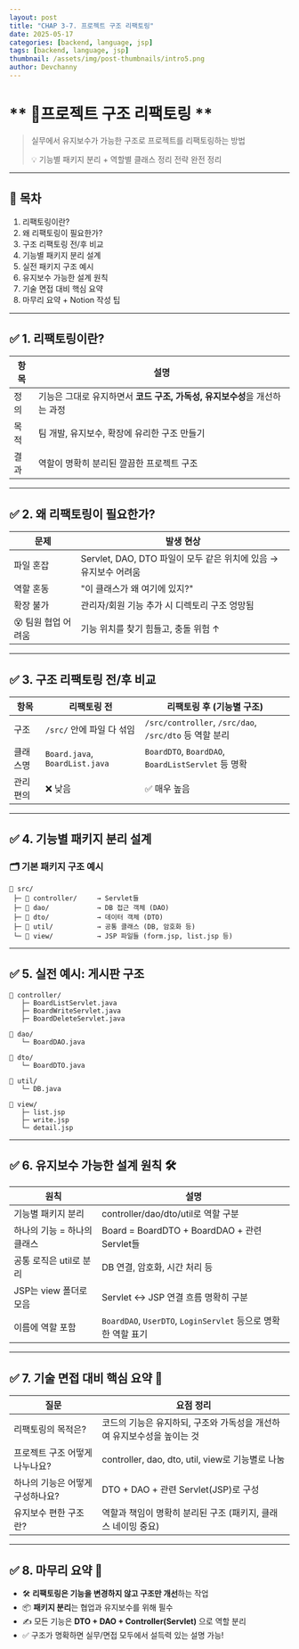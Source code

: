 ```yaml
---
layout: post
title: "CHAP 3-7. 프로젝트 구조 리팩토링"
date: 2025-05-17
categories: [backend, language, jsp]
tags: [backend, language, jsp]
thumbnail: /assets/img/post-thumbnails/intro5.png
author: Devchanny
---
```



# ** 📌프로젝트 구조 리팩토링 **

> 실무에서 유지보수가 가능한 구조로 프로젝트를 리팩토링하는 방법
> 
> 
> 💡 기능별 패키지 분리 + 역할별 클래스 정리 전략 완전 정리
> 

---

## 🧩 목차

1. 리팩토링이란?
2. 왜 리팩토링이 필요한가?
3. 구조 리팩토링 전/후 비교
4. 기능별 패키지 분리 설계
5. 실전 패키지 구조 예시
6. 유지보수 가능한 설계 원칙
7. 기술 면접 대비 핵심 요약
8. 마무리 요약 + Notion 작성 팁

---

## ✅ 1. 리팩토링이란?

| 항목 | 설명 |
| --- | --- |
| 정의 | 기능은 그대로 유지하면서 **코드 구조, 가독성, 유지보수성**을 개선하는 과정 |
| 목적 | 팀 개발, 유지보수, 확장에 유리한 구조 만들기 |
| 결과 | 역할이 명확히 분리된 깔끔한 프로젝트 구조 |

---

## ✅ 2. 왜 리팩토링이 필요한가?

| 문제 | 발생 현상 |
| --- | --- |
| 파일 혼잡 | Servlet, DAO, DTO 파일이 모두 같은 위치에 있음 → 유지보수 어려움 |
| 역할 혼동 | "이 클래스가 왜 여기에 있지?" |
| 확장 불가 | 관리자/회원 기능 추가 시 디렉토리 구조 엉망됨 |
| 😵 팀원 협업 어려움 | 기능 위치를 찾기 힘들고, 충돌 위험 ↑ |

---

## ✅ 3. 구조 리팩토링 전/후 비교

| 항목 | 리팩토링 전 | 리팩토링 후 (기능별 구조) |
| --- | --- | --- |
| 구조 | `/src/` 안에 파일 다 섞임 | `/src/controller`, `/src/dao`, `/src/dto` 등 역할 분리 |
| 클래스명 | `Board.java`, `BoardList.java` | `BoardDTO`, `BoardDAO`, `BoardListServlet` 등 명확 |
| 관리 편의 | ❌ 낮음 | ✅ 매우 높음 |

---

## ✅ 4. 기능별 패키지 분리 설계

### 🗂 기본 패키지 구조 예시

```
📁 src/
 ├─ 📁 controller/     → Servlet들
 ├─ 📁 dao/            → DB 접근 객체 (DAO)
 ├─ 📁 dto/            → 데이터 객체 (DTO)
 ├─ 📁 util/           → 공통 클래스 (DB, 암호화 등)
 └─ 📁 view/           → JSP 파일들 (form.jsp, list.jsp 등)
```

---

## ✅ 5. 실전 예시: 게시판 구조

```
📁 controller/
   ├─ BoardListServlet.java
   ├─ BoardWriteServlet.java
   ├─ BoardDeleteServlet.java

📁 dao/
   └─ BoardDAO.java

📁 dto/
   └─ BoardDTO.java

📁 util/
   └─ DB.java

📁 view/
   ├─ list.jsp
   ├─ write.jsp
   └─ detail.jsp
```

---

## ✅ 6. 유지보수 가능한 설계 원칙 🛠️

| 원칙 | 설명 |
| --- | --- |
| 기능별 패키지 분리 | controller/dao/dto/util로 역할 구분 |
| 하나의 기능 = 하나의 클래스 | Board = BoardDTO + BoardDAO + 관련 Servlet들 |
| 공통 로직은 util로 분리 | DB 연결, 암호화, 시간 처리 등 |
| JSP는 view 폴더로 모음 | Servlet ↔ JSP 연결 흐름 명확히 구분 |
| 이름에 역할 포함 | `BoardDAO`, `UserDTO`, `LoginServlet` 등으로 명확한 역할 표기 |

---

## ✅ 7. 기술 면접 대비 핵심 요약 💬

| 질문 | 요점 정리 |
| --- | --- |
| 리팩토링의 목적은? | 코드의 기능은 유지하되, 구조와 가독성을 개선하여 유지보수성을 높이는 것 |
| 프로젝트 구조 어떻게 나누나요? | controller, dao, dto, util, view로 기능별로 나눔 |
| 하나의 기능은 어떻게 구성하나요? | DTO + DAO + 관련 Servlet(JSP)로 구성 |
| 유지보수 편한 구조란? | 역할과 책임이 명확히 분리된 구조 (패키지, 클래스 네이밍 중요) |

---

## ✅ 8. 마무리 요약 🧠

- 🛠 **리팩토링은 기능을 변경하지 않고 구조만 개선**하는 작업
- 📦 **패키지 분리**는 협업과 유지보수를 위해 필수
- ✍️ 모든 기능은 **DTO + DAO + Controller(Servlet)** 으로 역할 분리
- ✅ 구조가 명확하면 실무/면접 모두에서 설득력 있는 설명 가능!
